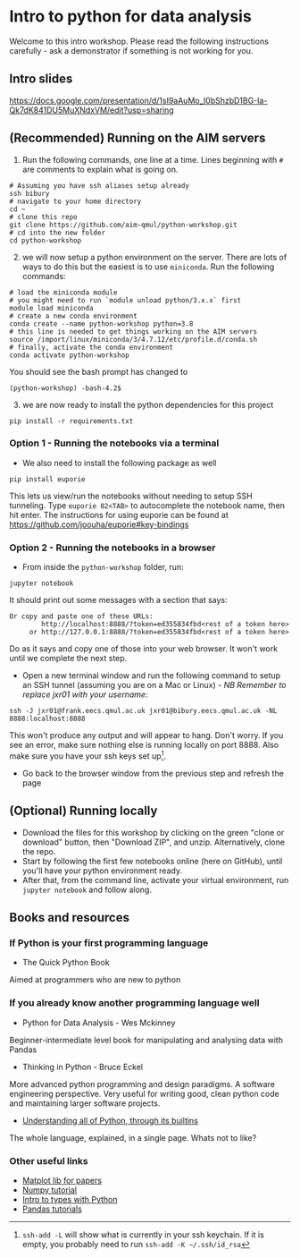 # Intro to python for data analysis

Welcome to this intro workshop. Please read the following instructions carefully - ask a demonstrator if something is not working for you.

## Intro slides

https://docs.google.com/presentation/d/1sI9aAuMo_I0bShzbD1BG-Ia-Qk7dK841DU5MuXNdxVM/edit?usp=sharing

## (Recommended) Running on the AIM servers

1) Run the following commands, one line at a time. Lines beginning with `#` are comments to explain what is going on.

```
# Assuming you have ssh aliases setup already
ssh bibury
# navigate to your home directory
cd ~
# clone this repo
git clone https://github.com/aim-qmul/python-workshop.git
# cd into the new folder
cd python-workshop
```

2) we will now setup a python environment on the server. There are lots of ways to do this but the easiest is to use `miniconda`. Run the following commands:

```
# load the miniconda module
# you might need to run `module unload python/3.x.x` first
module load miniconda
# create a new conda environment
conda create --name python-workshop python=3.8
# this line is needed to get things working on the AIM servers
source /import/linux/miniconda/3/4.7.12/etc/profile.d/conda.sh
# finally, activate the conda environment
conda activate python-workshop
```

You should see the bash prompt has changed to

```
(python-workshop) -bash-4.2$
```

3) we are now ready to install the python dependencies for this project

```
pip install -r requirements.txt
```

### Option 1 - Running the notebooks via a terminal

- We also need to install the following package as well

```
pip install euporie
```

This lets us view/run the notebooks without needing to setup SSH tunneling. Type `euporie 02<TAB>` to autocomplete the notebook name, then hit enter. The instructions for using euporie can be found at https://github.com/joouha/euporie#key-bindings

### Option 2 - Running the notebooks in a browser

- From inside the `python-workshop` folder, run:

```
jupyter notebook
```

It should print out some messages with a section that says:

```
Or copy and paste one of these URLs:
        http://localhost:8888/?token=ed355834fbd<rest of a token here>
     or http://127.0.0.1:8888/?token=ed355834fbd<rest of a token here>
```

Do as it says and copy one of those into your web browser. It won't work until we complete the next step.

- Open a new terminal window and run the following command to setup an SSH tunnel (assuming you are on a Mac or Linux) - *NB Remember to replace jxr01 with your username*:

```
ssh -J jxr01@frank.eecs.qmul.ac.uk jxr01@bibury.eecs.qmul.ac.uk -NL 8888:localhost:8888
```

This won't produce any output and will appear to hang. Don't worry. If you see an error, make sure nothing else is running locally on port 8888. Also make sure you have your ssh keys set up[^1].

- Go back to the browser window from the previous step and refresh the page

[^1]: `ssh-add -L` will show what is currently in your ssh keychain. If it is empty, you probably need to run `ssh-add -K ~/.ssh/id_rsa`

## (Optional) Running locally

- Download the files for this workshop by clicking on the green "clone or download" button, then "Download ZIP", and unzip. Alternatively, clone the repo.
- Start by following the first few notebooks online (here on GitHub), until you'll have your python environment ready.
- After that, from the command line, activate your virtual environment, run `jupyter notebook` and follow along.

## Books and resources

### If Python is your first programming language

* The Quick Python Book 

Aimed at programmers who are new to python

### If you already know another programming language well

* Python for Data Analysis - Wes Mckinney

Beginner-intermediate level book for manipulating and analysing data with Pandas

* Thinking in Python - Bruce Eckel

More advanced python programming and design paradigms. A software engineering perspective. Very useful for writing good, clean python code and maintaining larger software projects.

* [Understanding all of Python, through its builtins](https://sadh.life/post/builtins)

The whole language, explained, in a single page. Whats not to like?

### Other useful links

* [Matplot lib for papers](https://github.com/jbmouret/matplotlib_for_papers)
* [Numpy tutorial](https://cs231n.github.io/python-numpy-tutorial/)
* [Intro to types with Python](https://auth0.com/blog/typing-in-python/)
* [Pandas tutorials](https://pandas.pydata.org/pandas-docs/dev/getting_started/tutorials.html)
